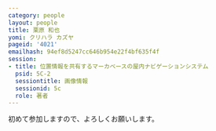 ```yaml
---
category: people
layout: people
title: 栗原 和也
yomi: クリハラ カズヤ
pageid: '4021'
emailhash: 94ef8d5247cc646b954e22f4bf635f4f
session:
- title: 位置情報を共有するマーカベースの屋内ナビゲーションシステム
  psid: 5C-2
  sessiontitle: 画像情報
  sessionid: 5c
  role: 著者
---
```

初めて参加しますので、よろしくお願いします。